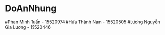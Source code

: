# DoAnNhung
#Phan Minh Tuấn - 15520974
#Hứa Thành Nam - 15520505
#Lương Nguyễn Gia Lương - 15520446
